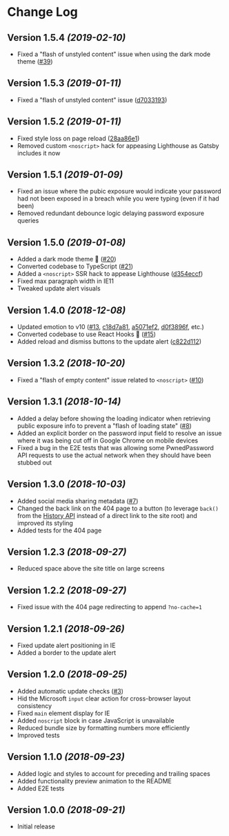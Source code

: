 # Change Log

## Version 1.5.4 _(2019-02-10)_

- Fixed a "flash of unstyled content" issue when using the dark mode theme
  ([#39][#39])

## Version 1.5.3 _(2019-01-11)_

- Fixed a "flash of unstyled content" issue ([d7033193][d7033193])

## Version 1.5.2 _(2019-01-11)_

- Fixed style loss on page reload ([28aa86e1][28aa86e1])
- Removed custom `<noscript>` hack for appeasing Lighthouse as Gatsby includes
  it now

## Version 1.5.1 _(2019-01-09)_

- Fixed an issue where the pubic exposure would indicate your password had not
  been exposed in a breach while you were typing (even if it had been)
- Removed redundant debounce logic delaying password exposure queries

## Version 1.5.0 _(2019-01-08)_

- Added a dark mode theme 🌚 ([#20][#20])
- Converted codebase to TypeScript ([#21][#21])
- Added a `<noscript>` SSR hack to appease Lighthouse ([d354eccf][d354eccf])
- Fixed max paragraph width in IE11
- Tweaked update alert visuals

## Version 1.4.0 _(2018-12-08)_

- Updated emotion to v10 ([#13][#13], [c18d7a81][c18d7a81],
  [a5071ef2][a5071ef2], [d0f3896f][d0f3896f], etc.)
- Converted codebase to use React Hooks 🤠 ([#15][#15])
- Added reload and dismiss buttons to the update alert ([c822d112][c822d112])

## Version 1.3.2 _(2018-10-20)_

- Fixed a "flash of empty content" issue related to `<noscript>` ([#10][#10])

## Version 1.3.1 _(2018-10-14)_

- Added a delay before showing the loading indicator when retrieving public
  exposure info to prevent a "flash of loading state" ([#8][#8])
- Added an explicit border on the password input field to resolve an issue where
  it was being cut off in Google Chrome on mobile devices
- Fixed a bug in the E2E tests that was allowing some PwnedPassword API requests
  to use the actual network when they should have been stubbed out

## Version 1.3.0 _(2018-10-03)_

- Added social media sharing metadata ([#7][#7])
- Changed the back link on the 404 page to a button (to leverage `back()` from
  the [History API][history-api] instead of a direct link to the site root) and
  improved its styling
- Added tests for the 404 page

## Version 1.2.3 _(2018-09-27)_

- Reduced space above the site title on large screens

## Version 1.2.2 _(2018-09-27)_

- Fixed issue with the 404 page redirecting to append `?no-cache=1`

## Version 1.2.1 _(2018-09-26)_

- Fixed update alert positioning in IE
- Added a border to the update alert

## Version 1.2.0 _(2018-09-25)_

- Added automatic update checks ([#3][#3])
- Hid the Microsoft `input` clear action for cross-browser layout consistency
- Fixed `main` element display for IE
- Added `noscript` block in case JavaScript is unavailable
- Reduced bundle size by formatting numbers more efficiently
- Improved tests

## Version 1.1.0 _(2018-09-23)_

- Added logic and styles to account for preceding and trailing spaces
- Added functionality preview animation to the README
- Added E2E tests

## Version 1.0.0 _(2018-09-21)_

- Initial release

[#3]: https://github.com/wKovacs64/pwl/pull/3
[#7]: https://github.com/wKovacs64/pwl/pull/7
[history-api]: https://developer.mozilla.org/en-US/docs/Web/API/History
[#8]: https://github.com/wKovacs64/pwl/pull/8
[#10]: https://github.com/wKovacs64/pwl/pull/10
[#13]: https://github.com/wKovacs64/pwl/pull/13
[c18d7a81]:
  https://github.com/wKovacs64/pwl/commit/c18d7a814f8389d5f7fc9e9fefce9909d1b1a7c5
[a5071ef2]:
  https://github.com/wKovacs64/pwl/commit/a5071ef2e457545335b23cd46afc37b90e1794b0
[d0f3896f]:
  https://github.com/wKovacs64/pwl/commit/d0f3896ff43dd6a5479c8ce9b1fe6f2826beb632
[#15]: https://github.com/wKovacs64/pwl/pull/15
[c822d112]:
  https://github.com/wKovacs64/pwl/commit/c822d11243748d1e35d1190e8f5cd85d17ed0c73
[d354eccf]:
  https://github.com/wKovacs64/pwl/commit/d354eccf9f469e890397609f8c93731c3bca0737
[#20]: https://github.com/wKovacs64/pwl/pull/20
[#21]: https://github.com/wKovacs64/pwl/pull/21
[28aa86e1]:
  https://github.com/wKovacs64/pwl/commit/28aa86e17b3915e7858119e358c4b75d51f7c050
[d7033193]:
  https://github.com/wKovacs64/pwl/commit/d70331936d0edb710f35a88b555fddaa8de20c7a
[#39]: https://github.com/wKovacs64/pwl/pull/39
